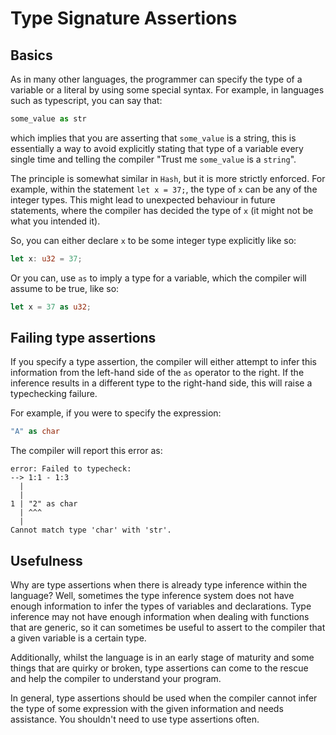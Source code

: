# Type Signature Assertions

## Basics

As in many other languages, the programmer can specify the type of a variable or
a literal by using some special syntax. For example, in languages such as typescript,
you can say that: 
```ts 
some_value as str
```
which implies that you are asserting that `some_value` is a string, this is essentially a way to avoid explicitly stating that type of a variable every
single time and telling the compiler "Trust me `some_value` is a `string`". 

The principle is somewhat similar in `Hash`, but it is more strictly enforced.
For example, within the statement `let x = 37;`, the type of `x` can be any of the
integer types. This might lead to unexpected behaviour in future statements, where
the compiler has decided the type of `x` (it might not be what you intended it).

So, you can either declare `x` to be some integer type explicitly like so:

```rs
let x: u32 = 37;
```

Or you can, use `as` to imply a type for a variable, which the compiler will assume 
to be true, like so:

```rs
let x = 37 as u32;
```

## Failing type assertions

If you specify a type assertion, the compiler will either attempt to infer this information from the left-hand side of the `as` operator
to the right. If the inference results in a different type to the right-hand side, this will raise a typechecking failure. 

For example, if you were to specify the expression:

```rust
"A" as char
```

The compiler will report this error as:

```
error: Failed to typecheck:
--> 1:1 - 1:3
  |
  |
1 | "2" as char
  | ^^^    
  |
Cannot match type 'char' with 'str'.
```

## Usefulness
 
Why are type assertions when there is already type inference within the language? Well, sometimes the type inference
system does not have enough information to infer the types of variables and declarations. 
Type inference may not have enough information when dealing with functions that are generic, so it can sometimes
be useful to assert to the compiler that a given variable is a certain type. 

Additionally, whilst the language is in an early stage of maturity and some things that are quirky or broken, type
assertions can come to the rescue and help the compiler to understand your program.

In general, type assertions should be used when the compiler cannot infer the type of some expression with 
the given information and needs assistance. You shouldn't need to use type assertions often.
